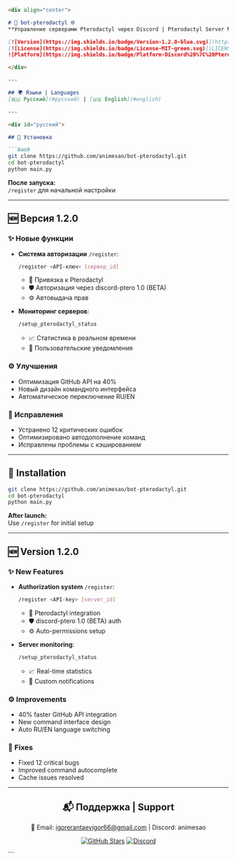 ```markdown
<div align="center">

# 🦖 bot-pterodactyl 🌐
**Управление серверами Pterodactyl через Discord | Pterodactyl Server Management via Discord**

[![Version](https://img.shields.io/badge/Version-1.2.0-blue.svg)](https://github.com/animesao/bot-pterodactyl)
[![License](https://img.shields.io/badge/License-MIT-green.svg)](LICENSE)
![Platform](https://img.shields.io/badge/Platform-Discord%20%7C%20Pterodactyl-orange)

</div>

---

## 🌍 Языки | Languages
[🇷🇺 Русский](#русский) | [🇺🇸 English](#english)

---

<div id="русский">

## 🚀 Установка

```bash
git clone https://github.com/animesao/bot-pterodactyl.git
cd bot-pterodactyl
python main.py
```
**После запуска:**  
`/register` для начальной настройки

---

## 🆕 Версия 1.2.0

### ✨ Новые функции
- **Система авторизации** `/register`:
  ```bash
  /register <API-ключ> [сервер_id]
  ```
  - 🔗 Привязка к Pterodactyl
  - 🛡️ Авторизация через discord-ptero 1.0 (BETA)
  - ⚙️ Автовыдача прав

- **Мониторинг серверов**:
  ```bash
  /setup_pterodactyl_status
  ```
  - 📈 Статистика в реальном времени
  - 🔔 Пользовательские уведомления

### ⚙ Улучшения
- Оптимизация GitHub API на 40%
- Новый дизайн командного интерфейса
- Автоматическое переключение RU/EN

### 🐞 Исправления
- Устранено 12 критических ошибок
- Оптимизировано автодополнение команд
- Исправлены проблемы с кэшированием

</div>

---

<div id="english">

## 🚀 Installation

```bash
git clone https://github.com/animesao/bot-pterodactyl.git
cd bot-pterodactyl
python main.py
```
**After launch:**  
Use `/register` for initial setup

---

## 🆕 Version 1.2.0

### ✨ New Features
- **Authorization system** `/register`:
  ```bash
  /register <API-key> [server_id]
  ```
  - 🔗 Pterodactyl integration
  - 🛡️ discord-ptero 1.0 (BETA) auth
  - ⚙️ Auto-permissions setup

- **Server monitoring**:
  ```bash
  /setup_pterodactyl_status
  ```
  - 📈 Real-time statistics
  - 🔔 Custom notifications

### ⚙ Improvements
- 40% faster GitHub API integration
- New command interface design
- Auto RU/EN language switching

### 🐞 Fixes
- Fixed 12 critical bugs
- Improved command autocomplete
- Cache issues resolved

</div>

---

<div align="center">

## 📬 Поддержка | Support
📧 Email: igorerantaevigor66@gmail.com | Discord: animesao

[![GitHub Stars](https://img.shields.io/github/stars/animesao/bot-pterodactyl?style=social)](https://github.com/animesao/bot-pterodactyl/stargazers)
[![Discord](https://img.shields.io/badge/Discord-Join%20Server-blue)](https://discord.gg/your-invite-link)

</div>
```

